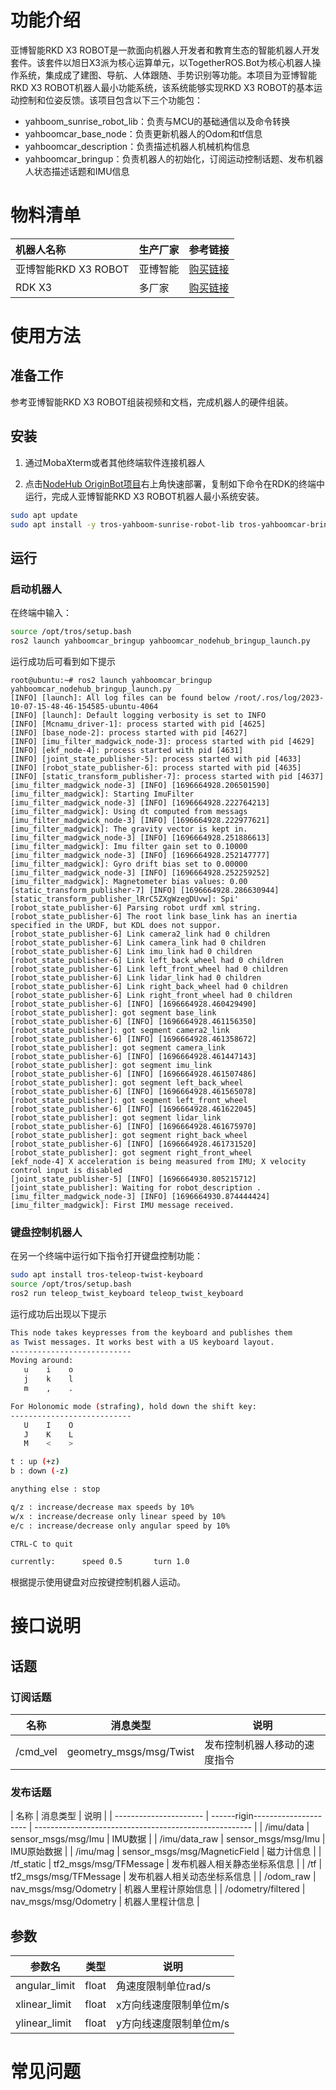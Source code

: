 # 功能介绍

亚博智能RKD X3 ROBOT是一款面向机器人开发者和教育生态的智能机器人开发套件。该套件以旭日X3派为核心运算单元，以TogetherROS.Bot为核心机器人操作系统，集成成了建图、导航、人体跟随、手势识别等功能。本项目为亚博智能RKD X3 ROBOT机器人最小功能系统，该系统能够实现RKD X3 ROBOT的基本运动控制和位姿反馈。该项目包含以下三个功能包：

- yahboom_sunrise_robot_lib：负责与MCU的基础通信以及命令转换
- yahboomcar_base_node：负责更新机器人的Odom和tf信息
- yahboomcar_description：负责描述机器人机械机构信息
- yahboomcar_bringup：负责机器人的初始化，订阅运动控制话题、发布机器人状态描述话题和IMU信息

# 物料清单

| 机器人名称          | 生产厂家 | 参考链接                                                     |
| :------------------ | -------- | ------------------------------------------------------------ |
| 亚博智能RKD X3 ROBOT | 亚博智能   | [购买链接](https://detail.tmall.com/item.htm?abbucket=8&id=726857243156&rn=bf4bcf345d154daf6f1572f015c838f4&scene=taobao_shop&spm=a1z10.1-b-s.w5003-25077533329.15.324244e1UOLGab)                       |
| RDK X3             | 多厂家 | [购买链接](https://developer.horizon.ai/sunrise) |

# 使用方法

## 准备工作

参考亚博智能RKD X3 ROBOT组装视频和文档，完成机器人的硬件组装。

## 安装 

1. 通过MobaXterm或者其他终端软件连接机器人

2. 点击[NodeHub OriginBot项目](http://it-dev.horizon.ai/nodehubDetail/170117036053371431)右上角快速部署，复制如下命令在RDK的终端中运行，完成人亚博智能RKD X3 ROBOT机器人最小系统安装。

```bash
sudo apt update
sudo apt install -y tros-yahboom-sunrise-robot-lib tros-yahboomcar-bringup tros-yahboomcar-description tros-yahboomcar-base-node
```

## 运行

### 启动机器人

在终端中输入：

```bash
source /opt/tros/setup.bash
ros2 launch yahboomcar_bringup yahboomcar_nodehub_bringup_launch.py
```

运行成功后可看到如下提示

```shell
root@ubuntu:~# ros2 launch yahboomcar_bringup yahboomcar_nodehub_bringup_launch.py
[INFO] [launch]: All log files can be found below /root/.ros/log/2023-10-07-15-48-46-154585-ubuntu-4064
[INFO] [launch]: Default logging verbosity is set to INFO
[INFO] [Mcnamu_driver-1]: process started with pid [4625]
[INFO] [base_node-2]: process started with pid [4627]
[INFO] [imu_filter_madgwick_node-3]: process started with pid [4629]
[INFO] [ekf_node-4]: process started with pid [4631]
[INFO] [joint_state_publisher-5]: process started with pid [4633]
[INFO] [robot_state_publisher-6]: process started with pid [4635]
[INFO] [static_transform_publisher-7]: process started with pid [4637]
[imu_filter_madgwick_node-3] [INFO] [1696664928.206501590] [imu_filter_madgwick]: Starting ImuFilter
[imu_filter_madgwick_node-3] [INFO] [1696664928.222764213] [imu_filter_madgwick]: Using dt computed from messags
[imu_filter_madgwick_node-3] [INFO] [1696664928.222977621] [imu_filter_madgwick]: The gravity vector is kept in.
[imu_filter_madgwick_node-3] [INFO] [1696664928.251886613] [imu_filter_madgwick]: Imu filter gain set to 0.10000
[imu_filter_madgwick_node-3] [INFO] [1696664928.252147777] [imu_filter_madgwick]: Gyro drift bias set to 0.00000
[imu_filter_madgwick_node-3] [INFO] [1696664928.252259252] [imu_filter_madgwick]: Magnetometer bias values: 0.00
[static_transform_publisher-7] [INFO] [1696664928.286630944] [static_transform_publisher_lRrC5ZXgWzegDUvw]: Spi'
[robot_state_publisher-6] Parsing robot urdf xml string.
[robot_state_publisher-6] The root link base_link has an inertia specified in the URDF, but KDL does not suppor.
[robot_state_publisher-6] Link camera2_link had 0 children
[robot_state_publisher-6] Link camera_link had 0 children
[robot_state_publisher-6] Link imu_link had 0 children
[robot_state_publisher-6] Link left_back_wheel had 0 children
[robot_state_publisher-6] Link left_front_wheel had 0 children
[robot_state_publisher-6] Link lidar_link had 0 children
[robot_state_publisher-6] Link right_back_wheel had 0 children
[robot_state_publisher-6] Link right_front_wheel had 0 children
[robot_state_publisher-6] [INFO] [1696664928.460429490] [robot_state_publisher]: got segment base_link
[robot_state_publisher-6] [INFO] [1696664928.461156350] [robot_state_publisher]: got segment camera2_link
[robot_state_publisher-6] [INFO] [1696664928.461358672] [robot_state_publisher]: got segment camera_link
[robot_state_publisher-6] [INFO] [1696664928.461447143] [robot_state_publisher]: got segment imu_link
[robot_state_publisher-6] [INFO] [1696664928.461507486] [robot_state_publisher]: got segment left_back_wheel
[robot_state_publisher-6] [INFO] [1696664928.461565078] [robot_state_publisher]: got segment left_front_wheel
[robot_state_publisher-6] [INFO] [1696664928.461622045] [robot_state_publisher]: got segment lidar_link
[robot_state_publisher-6] [INFO] [1696664928.461675970] [robot_state_publisher]: got segment right_back_wheel
[robot_state_publisher-6] [INFO] [1696664928.461731520] [robot_state_publisher]: got segment right_front_wheel
[ekf_node-4] X acceleration is being measured from IMU; X velocity control input is disabled
[joint_state_publisher-5] [INFO] [1696664930.805215712] [joint_state_publisher]: Waiting for robot_description .
[imu_filter_madgwick_node-3] [INFO] [1696664930.874444424] [imu_filter_madgwick]: First IMU message received.

```

### 键盘控制机器人

在另一个终端中运行如下指令打开键盘控制功能：

```bash
sudo apt install tros-teleop-twist-keyboard
source /opt/tros/setup.bash
ros2 run teleop_twist_keyboard teleop_twist_keyboard 
```

运行成功后出现以下提示

```bash
This node takes keypresses from the keyboard and publishes them
as Twist messages. It works best with a US keyboard layout.
---------------------------
Moving around:
   u    i    o
   j    k    l
   m    ,    .

For Holonomic mode (strafing), hold down the shift key:
---------------------------
   U    I    O
   J    K    L
   M    <    >

t : up (+z)
b : down (-z)

anything else : stop

q/z : increase/decrease max speeds by 10%
w/x : increase/decrease only linear speed by 10%
e/c : increase/decrease only angular speed by 10%

CTRL-C to quit

currently:      speed 0.5       turn 1.0
```

根据提示使用键盘对应按键控制机器人运动。

# 接口说明
## 话题

### 订阅话题

| 名称                          | 消息类型                                                     | 说明                                                   |
| ----------------------------- | ------------------------------------------------------------ | ------------------------------------------------------ |
| /cmd_vel                      | geometry_msgs/msg/Twist                                      | 发布控制机器人移动的速度指令                           |


### 发布话题

| 名称                    |           消息类型                | 说明                                                   |
| ---------------------- | ------rigin--------------------- | ------------------------------------------------------ |
| /imu/data              |  sensor_msgs/msg/Imu             | IMU数据                          |
| /imu/data_raw          |  sensor_msgs/msg/Imu             | IMU原始数据                          |
| /imu/mag               |  sensor_msgs/msg/MagneticField   | 磁力计信息                           |
| /tf_static             |  tf2_msgs/msg/TFMessage          | 发布机器人相关静态坐标系信息                           |
| /tf                    |  tf2_msgs/msg/TFMessage          | 发布机器人相关动态坐标系信息                           |
| /odom_raw              |  nav_msgs/msg/Odometry           | 机器人里程计原始信息                           |
| /odometry/filtered     |  nav_msgs/msg/Odometry           | 机器人里程计信息                           |

## 参数
| 参数名                | 类型        | 说明              |
| --------------------- | ----------- | ---------------------------------- | 
| angular_limit      | float    |     角速度限制单位rad/s                 |
| xlinear_limit     | float    |     x方向线速度限制单位m/s                 |
| ylinear_limit      | float    |     y方向线速度限制单位m/s                |


# 常见问题


